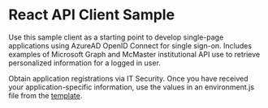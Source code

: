 # React API Client Sample
Use this sample client as a starting point to develop single-page applications using AzureAD OpenID Connect
for single sign-on.  Includes examples of Microsoft Graph and McMaster institutional API use to retrieve personalized
information for a logged in user.

Obtain application registrations via IT Security.  Once you have received your application-specific information,
use the values in an environment.js file from the [template](public/environment-template.js).
  